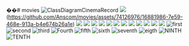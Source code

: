 ��#   m o v i e s 
![ClassDiagramCinemaRecord](https://github.com/Anscom/movies/assets/74126976/16881986-7e59-468e-913a-b4e674b26a1e)
<img src="ClassDiagramCinemaRecord.PNG" />(https://github.com/Anscom/movies/assets/74126976/16881986-7e59-468e-913a-b4e674b26a1e)
<img src="first.PNG" />
<img src="second.PNG" />
<img src="third.PNG" />
<img src="Fourth.PNG" />
<img src="fifth.PNG" />
<img src="sixth.PNG" />
<img src="seventh.PNG" />
<img src="eight.PNG" />
<img src="NINTH.PNG" />
<img src="TENTH.PNG" />
<img src="image.PNG" />
<img src="image.PNG" />
![first](https://github.com/Anscom/movies/assets/74126976/6f565556-e4ae-438f-856b-c75ad2070485)
![second](https://github.com/Anscom/movies/assets/74126976/81c1f2c3-7ebb-432e-a0e1-c5995cec548f)
![third](https://github.com/Anscom/movies/assets/74126976/cdbf1ab3-0bd2-4821-b248-854ed25dca4a)
![Fourth](https://github.com/Anscom/movies/assets/74126976/17f38c13-ece8-463d-95c8-c1d3e54b617b)
![fifth](https://github.com/Anscom/movies/assets/74126976/cb975fc3-9792-4255-9178-2600e79c9f96)
![sixth](https://github.com/Anscom/movies/assets/74126976/3472e50b-0d49-439d-8f8e-ddc2d31761ae)
![seventh](https://github.com/Anscom/movies/assets/74126976/e59383d8-fb55-4505-859b-3663a71b9c4e)
![eigth](https://github.com/Anscom/movies/assets/74126976/fee4654a-6eab-4533-aa35-3767918acd9c)
![NINTH](https://github.com/Anscom/movies/assets/74126976/b0e705b6-4962-4a15-8034-714f64b58192)
![TENTH](https://github.com/Anscom/movies/assets/74126976/ffaa12a3-7f82-426a-bf96-0b11ec5cb679)

